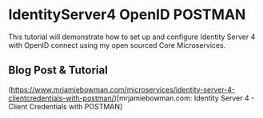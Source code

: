 # IdentityServer4 OpenID POSTMAN
This tutorial will demonstrate how to set up and configure Identity Server 4 with OpenID connect using my open sourced Core Microservices.

## Blog Post & Tutorial
(https://www.mrjamiebowman.com/microservices/identity-server-4-clientcredentials-with-postman/)[mrjamiebowman.com: Identity Server 4 - Client Credentials with POSTMAN]
